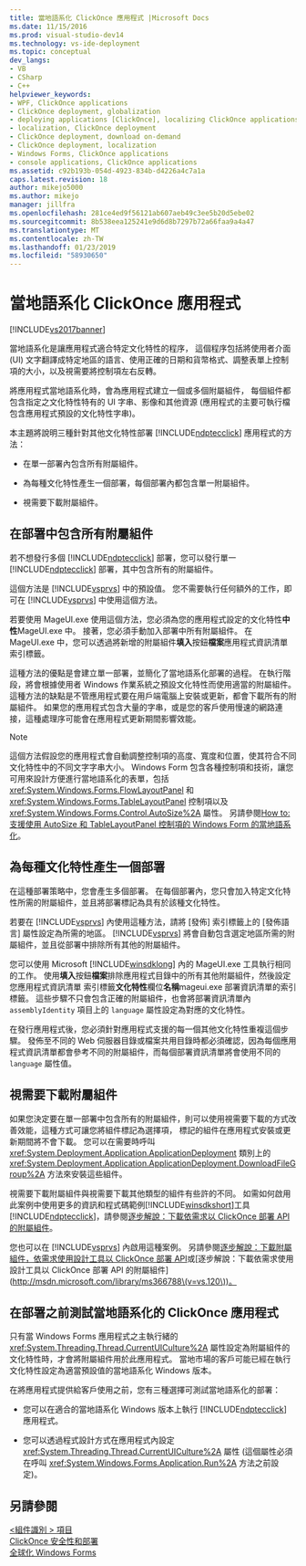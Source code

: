 ```yaml
---
title: 當地語系化 ClickOnce 應用程式 |Microsoft Docs
ms.date: 11/15/2016
ms.prod: visual-studio-dev14
ms.technology: vs-ide-deployment
ms.topic: conceptual
dev_langs:
- VB
- CSharp
- C++
helpviewer_keywords:
- WPF, ClickOnce applications
- ClickOnce deployment, globalization
- deploying applications [ClickOnce], localizing ClickOnce applications
- localization, ClickOnce deployment
- ClickOnce deployment, download on-demand
- ClickOnce deployment, localization
- Windows Forms, ClickOnce applications
- console applications, ClickOnce applications
ms.assetid: c92b193b-054d-4923-834b-d4226a4c7a1a
caps.latest.revision: 18
author: mikejo5000
ms.author: mikejo
manager: jillfra
ms.openlocfilehash: 281ce4ed9f56121ab607aeb49c3ee5b20d5ebe02
ms.sourcegitcommit: 8b538eea125241e9d6d8b7297b72a66faa9a4a47
ms.translationtype: MT
ms.contentlocale: zh-TW
ms.lasthandoff: 01/23/2019
ms.locfileid: "58930650"
---
```

# <a name="localizing-clickonce-applications"></a>當地語系化 ClickOnce 應用程式
[!INCLUDE[vs2017banner](../includes/vs2017banner.md)]

當地語系化是讓應用程式適合特定文化特性的程序， 這個程序包括將使用者介面 (UI) 文字翻譯成特定地區的語言、使用正確的日期和貨幣格式、調整表單上控制項的大小，以及視需要將控制項左右反轉。  
  
 將應用程式當地語系化時，會為應用程式建立一個或多個附屬組件， 每個組件都包含指定之文化特性特有的 UI 字串、影像和其他資源  (應用程式的主要可執行檔包含應用程式預設的文化特性字串)。  
  
 本主題將說明三種針對其他文化特性部署 [!INCLUDE[ndptecclick](../includes/ndptecclick-md.md)] 應用程式的方法：  
  
-   在單一部署內包含所有附屬組件。  
  
-   為每種文化特性產生一個部署，每個部署內都包含單一附屬組件。  
  
-   視需要下載附屬組件。  
  
## <a name="including-all-satellite-assemblies-in-a-deployment"></a>在部署中包含所有附屬組件  
 若不想發行多個 [!INCLUDE[ndptecclick](../includes/ndptecclick-md.md)] 部署，您可以發行單一 [!INCLUDE[ndptecclick](../includes/ndptecclick-md.md)] 部署，其中包含所有的附屬組件。  
  
 這個方法是 [!INCLUDE[vsprvs](../includes/vsprvs-md.md)] 中的預設值。 您不需要執行任何額外的工作，即可在 [!INCLUDE[vsprvs](../includes/vsprvs-md.md)] 中使用這個方法。  
  
 若要使用 MageUI.exe 使用這個方法，您必須為您的應用程式設定的文化特性**中性**MageUI.exe 中。 接著，您必須手動加入部署中所有附屬組件。 在 MageUI.exe 中，您可以透過將新增的附屬組件**填入**按鈕**檔案**應用程式資訊清單 索引標籤。  
  
 這種方法的優點是會建立單一部署，並簡化了當地語系化部署的過程。 在執行階段，將會根據使用者 Windows 作業系統之預設文化特性而使用適當的附屬組件。 這種方法的缺點是不管應用程式要在用戶端電腦上安裝或更新，都會下載所有的附屬組件。 如果您的應用程式包含大量的字串，或是您的客戶使用慢速的網路連接，這種處理序可能會在應用程式更新期間影響效能。  
  
> [!NOTE]
>  這個方法假設您的應用程式會自動調整控制項的高度、寬度和位置，使其符合不同文化特性中的不同文字字串大小。 Windows Form 包含各種控制項和技術，讓您可用來設計方便進行當地語系化的表單，包括 <xref:System.Windows.Forms.FlowLayoutPanel> 和 <xref:System.Windows.Forms.TableLayoutPanel> 控制項以及 <xref:System.Windows.Forms.Control.AutoSize%2A> 屬性。  另請參閱[How to:支援使用 AutoSize 和 TableLayoutPanel 控制項的 Windows Form 的當地語系化](http://msdn.microsoft.com/library/1zkt8b33\(v=vs.110\))。  
  
## <a name="generate-one-deployment-for-each-culture"></a>為每種文化特性產生一個部署  
 在這種部署策略中，您會產生多個部署。 在每個部署內，您只會加入特定文化特性所需的附屬組件，並且將部署標記為具有於該種文化特性。  
  
 若要在 [!INCLUDE[vsprvs](../includes/vsprvs-md.md)] 內使用這種方法，請將 [發佈] 索引標籤上的 [發佈語言] 屬性設定為所需的地區。 [!INCLUDE[vsprvs](../includes/vsprvs-md.md)] 將會自動包含選定地區所需的附屬組件，並且從部署中排除所有其他的附屬組件。  
  
 您可以使用 Microsoft [!INCLUDE[winsdklong](../includes/winsdklong-md.md)] 內的 MageUI.exe 工具執行相同的工作。 使用**填入**按鈕**檔案**排除應用程式目錄中的所有其他附屬組件，然後設定您應用程式資訊清單 索引標籤**文化特性**欄位**名稱**mageui.exe 部署資訊清單的索引標籤。 這些步驟不只會包含正確的附屬組件，也會將部署資訊清單內 `assemblyIdentity` 項目上的 `language` 屬性設定為對應的文化特性。  
  
 在發行應用程式後，您必須針對應用程式支援的每一個其他文化特性重複這個步驟。 發佈至不同的 Web 伺服器目錄或檔案共用目錄時都必須確認，因為每個應用程式資訊清單都會參考不同的附屬組件，而每個部署資訊清單將會使用不同的 `language` 屬性值。  
  
## <a name="downloading-satellite-assemblies-on-demand"></a>視需要下載附屬組件  
 如果您決定要在單一部署中包含所有的附屬組件，則可以使用視需要下載的方式改善效能，這種方式可讓您將組件標記為選擇項， 標記的組件在應用程式安裝或更新期間將不會下載。 您可以在需要時呼叫 <xref:System.Deployment.Application.ApplicationDeployment> 類別上的 <xref:System.Deployment.Application.ApplicationDeployment.DownloadFileGroup%2A> 方法來安裝這些組件。  
  
 視需要下載附屬組件與視需要下載其他類型的組件有些許的不同。 如需如何啟用此案例中使用更多的資訊和程式碼範例[!INCLUDE[winsdkshort](../includes/winsdkshort-md.md)]工具[!INCLUDE[ndptecclick](../includes/ndptecclick-md.md)]，請參閱[逐步解說：下載依需求以 ClickOnce 部署 API 的附屬組件](../deployment/walkthrough-downloading-satellite-assemblies-on-demand-with-the-clickonce-deployment-api.md)。  
  
 您也可以在 [!INCLUDE[vsprvs](../includes/vsprvs-md.md)] 內啟用這種案例。  另請參閱[逐步解說：下載附屬組件，依需求使用設計工具以 ClickOnce 部署 API](http://msdn.microsoft.com/library/ms366788\(v=vs.110\))或[逐步解說：下載依需求使用設計工具以 ClickOnce 部署 API 的附屬組件](http://msdn.microsoft.com/library/ms366788\(v=vs.120\))。  
  
## <a name="testing-localized-clickonce-applications-before-deployment"></a>在部署之前測試當地語系化的 ClickOnce 應用程式  
 只有當 Windows Forms 應用程式之主執行緒的 <xref:System.Threading.Thread.CurrentUICulture%2A> 屬性設定為附屬組件的文化特性時，才會將附屬組件用於此應用程式。 當地市場的客戶可能已經在執行文化特性設定為適當預設值的當地語系化 Windows 版本。  
  
 在將應用程式提供給客戶使用之前，您有三種選擇可測試當地語系化的部署：  
  
-   您可以在適合的當地語系化 Windows 版本上執行 [!INCLUDE[ndptecclick](../includes/ndptecclick-md.md)] 應用程式。  
  
-   您可以透過程式設計方式在應用程式內設定 <xref:System.Threading.Thread.CurrentUICulture%2A> 屬性  (這個屬性必須在呼叫 <xref:System.Windows.Forms.Application.Run%2A> 方法之前設定)。  
  
## <a name="see-also"></a>另請參閱  
 [\<組件識別 > 項目](../deployment/assemblyidentity-element-clickonce-deployment.md)   
 [ClickOnce 安全性和部署](../deployment/clickonce-security-and-deployment.md)   
 [全球化 Windows Forms](http://msdn.microsoft.com/library/72f6cd92-83be-45ec-aa37-9cb8e3ebc3c5)
